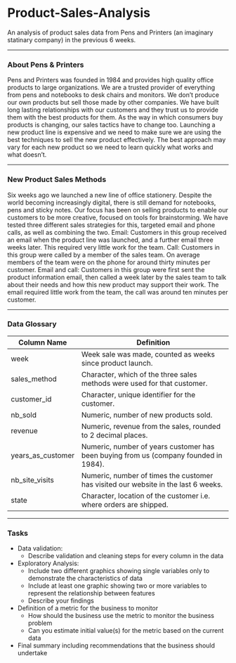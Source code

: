 # Product-Sales-Analysis 

An analysis of product sales data from Pens and Printers (an imaginary statinary company) in the previous 6 weeks. 

------------------------------------------

### About Pens & Printers 
Pens and Printers was founded in 1984 and provides high quality office products to large
organizations. We are a trusted provider of everything from pens and notebooks to desk
chairs and monitors. We don’t produce our own products but sell those made by other
companies.
We have built long lasting relationships with our customers and they trust us to provide them
with the best products for them. As the way in which consumers buy products is changing,
our sales tactics have to change too. Launching a new product line is expensive and we need
to make sure we are using the best techniques to sell the new product effectively. The best
approach may vary for each new product so we need to learn quickly what works and what
doesn’t.

------------------------------------------

### New Product Sales Methods 

Six weeks ago we launched a new line of office stationery. Despite the world becoming
increasingly digital, there is still demand for notebooks, pens and sticky notes.
Our focus has been on selling products to enable our customers to be more creative, focused
on tools for brainstorming. We have tested three different sales strategies for this, targeted
email and phone calls, as well as combining the two.
Email: Customers in this group received an email when the product line was launched, and a
further email three weeks later. This required very little work for the team.
Call: Customers in this group were called by a member of the sales team. On average
members of the team were on the phone for around thirty minutes per customer.
Email and call: Customers in this group were first sent the product information email, then
called a week later by the sales team to talk about their needs and how this new product
may support their work. The email required little work from the team, the call was around ten minutes per customer.

------------------------------------------

### Data Glossary

| Column Name | Definition |
|-------------|------------| 
| week | Week sale was made, counted as weeks since product launch.|
|sales_method | Character, which of the three sales methods were used for that customer.|
|customer_id | Character, unique identifier for the customer.|
|nb_sold | Numeric, number of new products sold.|
|revenue | Numeric, revenue from the sales, rounded to 2 decimal places.|
|years_as_customer|  Numeric, number of years customer has been buying from us (company founded in 1984).|
|nb_site_visits| Numeric, number of times the customer has visited our website in the last 6 weeks.| 
|state| Character, location of the customer i.e. where orders are shipped.|

------------------------------------------

### Tasks
- Data validation:   
  - Describe validation and cleaning steps for every column in the data 
- Exploratory Analysis:  
  - Include two different graphics showing single variables only to demonstrate the characteristics of data  
  - Include at least one graphic showing two or more variables to represent the relationship between features
  - Describe your findings
- Definition of a metric for the business to monitor  
  - How should the business use the metric to monitor the business problem
  - Can you estimate initial value(s) for the metric based on the current data
- Final summary including recommendations that the business should undertake
